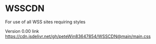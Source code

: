 # WSSCDN
For use of all WSS sites requiring styles

Version 0.00 link
https://cdn.jsdelivr.net/gh/peteWin83647854/WSSCDN@main/main.css
